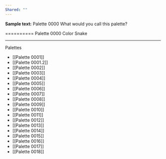 ```yaml
---
Shared: ""
---
```

**Sample text:**
Palette 0000
What would you call this palette?


==========
Palette 0000
Color Snake


---

Palettes
- [[Palette 0001]]
- [[Palette 0001.2]]
- [[Palette 0002]]
- [[Palette 0003]]
- [[Palette 0004]]
- [[Palette 0005]]
- [[Palette 0006]]
- [[Palette 0007]]
- [[Palette 0008]]
- [[Palette 0009]]
- [[Palette 0010]]
- [[Palette 0011]]
- [[Palette 0012]]
- [[Palette 0013]]
- [[Palette 0014]]
- [[Palette 0015]]
- [[Palette 0016]]
- [[Palette 0017]]
- [[Palette 0018]]